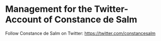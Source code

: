 # Management for the Twitter-Account of Constance de Salm #

Follow Constance de Salm on Twitter: https://twitter.com/constancesalm
